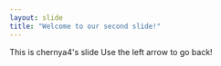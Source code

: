 ```yaml
---
layout: slide
title: "Welcome to our second slide!"
---
```

This is chernya4's slide
Use the left arrow to go back!
